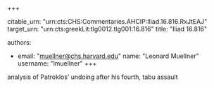 +++


citable_urn: "urn:cts:CHS:Commentaries.AHCIP:Iliad.16.816.RxJtEAJ"
target_urn: "urn:cts:greekLit:tlg0012.tlg001:16.816"
title: "Iliad 16.816"

authors:
- email: "muellner@chs.harvard.edu"
  name: "Leonard Muellner"
  username: "lmuellner"
+++

<p>analysis of Patroklos’ undoing after his fourth, tabu assault</p>